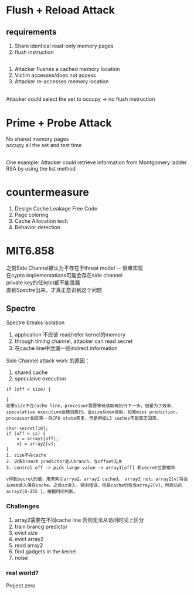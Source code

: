 # Flush + Reload Attack
## requirements
1. Share identical read-only memory pages
2. flush instruction
##
1. Attacker flushes a cached memory location
2. Victim accesses/does not access
3. Attacker re-accesses memory location
<br>
Attacker could select the set to occupy -> no flush instruction

# Prime + Probe Attack
No shared memory pages
<br>
occupy all the set and test time

##
One example: Attacker could retrieve information from Montgomery ladder RSA by using the list method

# countermeasure
1. Design Cache Leakage Free Code
2. Page coloring
3. Cache Allocation tech 
4. Behavior detection

# MIT6.858
之前Side Channel被认为不存在于threat model -- 很难实现
<br>
在cypto implementations可能会存在side channel
<br>
private key的任何bit都不能泄漏
<br>
直到Spectre出来，才真正意识到这个问题

## Spectre
Spectre breaks isolation

1. application 不应该 read/refer kernel的memory
2. through timing channel, attacker can read secret
3. 在cache line中泄漏一些indirect information

Side Channel attack work 的原因：
1. shared cache
2. speculaive execution

```
if (off < size) {

}
如果size不在cache line，processor需要等待读取再执行下一步，但是为了效率，speculative execution会猜测执行。当size从mem读到，如果miss prediction，processor会回溯--将CPU state恢复，但是例如L3 caches不能真正回滚。
```

```
char secret[10];
if (off < sz) {
    v = array1[off];
    v1 = array2[v];
}
1. size不在cache
2. 训练branch predictor进入branch，与offset无关
3. control off -> pick large value -> array1[off] 和secret位置相同

v得到secret的值，用来索引arrya2。array1 cached， array2 not。array2[v]将会从mem读入保存cache。之后sz读入，猜测错误，但是cache仍包含array2[v]，然后访问array2[0-255 ]，根据时间判断。
```

### Challenges
1. array2需要在不同cache line 否则无法从访问时间上区分
2. train brancg predictor
3. evict size
4. evict array2
5. read array2
6. find gadgets in the kernel
7. noise

### real world?

Project zero
